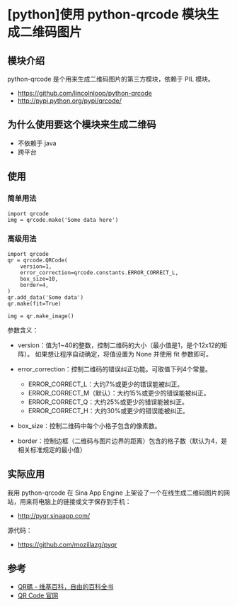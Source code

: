 # [python]使用 python-qrcode 模块生成二维码图片


## 模块介绍

python-qrcode 是个用来生成二维码图片的第三方模块，依赖于 PIL 模块。

* <https://github.com/lincolnloop/python-qrcode>
* <http://pypi.python.org/pypi/qrcode/>


## 为什么使用要这个模块来生成二维码

* 不依赖于 java
* 跨平台


## 使用

### 简单用法

    import qrcode
    img = qrcode.make('Some data here')

### 高级用法

    import qrcode
    qr = qrcode.QRCode(
        version=1,
        error_correction=qrcode.constants.ERROR_CORRECT_L,
        box_size=10,
        border=4,
    )
    qr.add_data('Some data')
    qr.make(fit=True)

    img = qr.make_image()

参数含义：

* version：值为1~40的整数，控制二维码的大小（最小值是1，是个12x12的矩阵）。            如果想让程序自动确定，将值设置为 None 并使用 fit 参数即可。

* error_correction：控制二维码的错误纠正功能。可取值下列4个常量。
  * ERROR\_CORRECT\_L：大约7%或更少的错误能被纠正。
  * ERROR\_CORRECT\_M（默认）：大约15%或更少的错误能被纠正。
  * ERROR\_CORRECT\_Q：大约25%或更少的错误能被纠正。
  * ERROR\_CORRECT\_H：大约30%或更少的错误能被纠正。

* box_size：控制二维码中每个小格子包含的像素数。
* border：控制边框（二维码与图片边界的距离）包含的格子数（默认为4，是相关标准规定的最小值）


## 实际应用

我用 python-qrcode 在 Sina App Engine 上架设了一个在线生成二维码图片的网站，用来将电脑上的链接或文字保存到手机：

* <http://pyqr.sinaapp.com/>

源代码：

* <https://github.com/mozillazg/pyqr>


## 参考

 * [QR碼 - 维基百科，自由的百科全书](http://zh.wikipedia.org/wiki/QR碼 "QR碼 - 维基百科，自由的百科全书")
 * [QR Code 官网](http://www.qrcode.com/en/index.html "")

